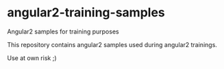 # angular2-training-samples
Angular2 samples for training purposes

This repository contains angular2 samples used during angular2 trainings.

Use at own risk ;)
